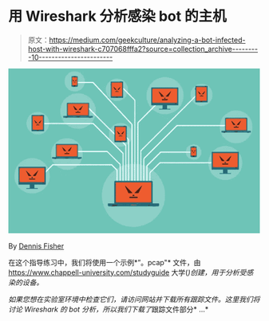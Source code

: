 # 用 Wireshark 分析感染 bot 的主机

> 原文：<https://medium.com/geekculture/analyzing-a-bot-infected-host-with-wireshark-c707068fffa2?source=collection_archive---------10----------------------->

![](img/a6267d9465bb6215a744c04d14934a8c.png)

By [Dennis Fisher](https://www.kaspersky.es/blog/author/dennisfisher/)

在这个指导练习中，我们将使用一个示例*”。pcap"* 文件，由 https://www.chappell-university.com/studyguide 大学([](https://www.chappell-university.com/studyguide)*)创建，用于分析受感染的设备。*

*如果您想在实验室环境中检查它们，请访问网站并下载所有跟踪文件。这里我们将讨论 Wireshark 的 bot 分析，所以我们下载了*跟踪文件部分* …*